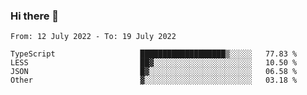 ### Hi there 👋

<!--START_SECTION:waka-->

```text
From: 12 July 2022 - To: 19 July 2022

TypeScript                   ███████████████████▒░░░░░   77.83 %
LESS                         ██▓░░░░░░░░░░░░░░░░░░░░░░   10.50 %
JSON                         █▓░░░░░░░░░░░░░░░░░░░░░░░   06.58 %
Other                        ▓░░░░░░░░░░░░░░░░░░░░░░░░   03.18 %
```

<!--END_SECTION:waka-->

<!--
**jtaox/jtaox** is a ✨ _special_ ✨ repository because its `README.md` (this file) appears on your GitHub profile.

Here are some ideas to get you started:

- 🔭 I’m currently working on ...
- 🌱 I’m currently learning ...
- 👯 I’m looking to collaborate on ...
- 🤔 I’m looking for help with ...
- 💬 Ask me about ...
- 📫 How to reach me: ...
- 😄 Pronouns: ...
- ⚡ Fun fact: ...
-->
